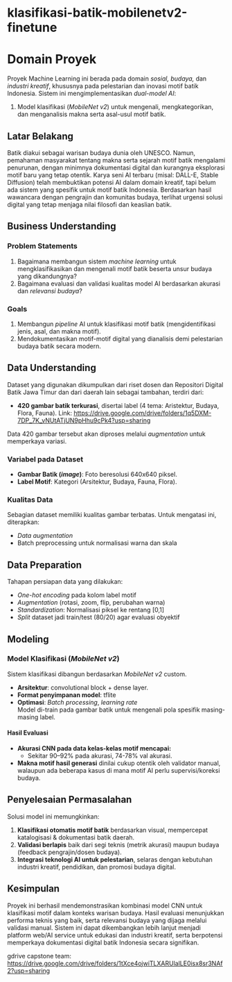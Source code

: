 # klasifikasi-batik-mobilenetv2-finetune

# Domain Proyek  
Proyek Machine Learning ini berada pada domain _sosial, budaya,_ dan _industri kreatif_, khususnya pada pelestarian dan inovasi motif batik Indonesia. Sistem ini mengimplementasikan _dual-model AI_:  
1. Model klasifikasi (_MobileNet v2_) untuk mengenali, mengkategorikan, dan menganalisis makna serta asal-usul motif batik.  

## Latar Belakang  
Batik diakui sebagai warisan budaya dunia oleh UNESCO. Namun, pemahaman masyarakat tentang makna serta sejarah motif batik mengalami penurunan, dengan minimnya dokumentasi digital dan kurangnya eksplorasi motif baru yang tetap otentik. Karya seni AI terbaru (misal: DALL-E, Stable Diffusion) telah membuktikan potensi AI dalam domain kreatif, tapi belum ada sistem yang spesifik untuk motif batik Indonesia. Berdasarkan hasil wawancara dengan pengrajin dan komunitas budaya, terlihat urgensi solusi digital yang tetap menjaga nilai filosofi dan keaslian batik.  

## Business Understanding  

### Problem Statements  
1. Bagaimana membangun sistem _machine learning_ untuk mengklasifikasikan dan mengenali motif batik beserta unsur budaya yang dikandungnya?  
2. Bagaimana evaluasi dan validasi kualitas model AI berdasarkan akurasi dan _relevansi budaya_?  

### Goals  
1. Membangun _pipeline_ AI untuk klasifikasi motif batik (mengidentifikasi jenis, asal, dan makna motif).  
2. Mendokumentasikan motif-motif digital yang dianalisis demi pelestarian budaya batik secara modern.  

## Data Understanding  

Dataset yang digunakan dikumpulkan dari riset dosen dan Repositori Digital Batik Jawa Timur dan dari daerah lain sebagai tambahan, terdiri dari:  
- **420 gambar batik terkurasi**, disertai label (4 tema: Aristektur, Budaya, Flora, Fauna).
Link: https://drive.google.com/drive/folders/1q5DXM-7DP_7K_vNUtATjUN9pHhu9cPk4?usp=sharing

Data 420 gambar tersebut akan diproses melalui _augmentation_ untuk memperkaya variasi.  

### Variabel pada Dataset  
- **Gambar Batik (_image_)**: Foto beresolusi 640x640 piksel.  
- **Label Motif**: Kategori (Arsitektur, Budaya, Fauna, Flora).    

### Kualitas Data  
Sebagian dataset memiliki kualitas gambar terbatas. Untuk mengatasi ini, diterapkan:  
- _Data augmentation_   
- Batch preprocessing untuk normalisasi warna dan skala  

## Data Preparation  

Tahapan persiapan data yang dilakukan:   
- _One-hot encoding_ pada kolom label motif  
- _Augmentation_ (rotasi, zoom, flip, perubahan warna)  
- _Standardization_: Normalisasi piksel ke rentang [0,1]  
- _Split_ dataset jadi train/test (80/20) agar evaluasi obyektif   

## Modeling  

### Model Klasifikasi (_MobileNet v2_)  
Sistem klasifikasi dibangun berdasarkan _MobileNet v2_ custom.  
- **Arsitektur**: convolutional block + dense layer.  
- **Format penyimpanan model**: tflite
- **Optimasi**: _Batch processing_, _learning rate_  
Model di-train pada gambar batik untuk mengenali pola spesifik masing-masing label.  

#### Hasil Evaluasi 
- **Akurasi CNN pada data kelas-kelas motif mencapai:**  
  - Sekitar 90–92% pada akurasi, 74-78% val akurasi.  
- **Makna motif hasil generasi** dinilai cukup otentik oleh validator manual, walaupun ada beberapa kasus di mana motif AI perlu supervisi/koreksi budaya.  

## Penyelesaian Permasalahan  
Solusi model ini memungkinkan:  
1. **Klasifikasi otomatis motif batik** berdasarkan visual, mempercepat katalogisasi & dokumentasi batik daerah.   
2. **Validasi berlapis** baik dari segi teknis (metrik akurasi) maupun budaya (feedback pengrajin/dosen budaya).  
4. **Integrasi teknologi AI untuk pelestarian**, selaras dengan kebutuhan industri kreatif, pendidikan, dan promosi budaya digital.  

## Kesimpulan  
Proyek ini berhasil mendemonstrasikan kombinasi model CNN untuk klasifikasi motif dalam konteks warisan budaya. Hasil evaluasi menunjukkan performa teknis yang baik, serta relevansi budaya yang dijaga melalui validasi manual. Sistem ini dapat dikembangkan lebih lanjut menjadi platform web/AI service untuk edukasi dan industri kreatif, serta berpotensi memperkaya dokumentasi digital batik Indonesia secara signifikan.  

gdrive capstone team: https://drive.google.com/drive/folders/1tXce4ojwiTLXARUlalLE0isx8sr3NAf2?usp=sharing 
